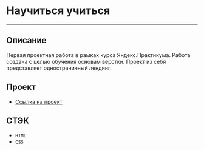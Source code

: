 # Научиться учиться

---

## Описание

Первая проектная работа в рамках курса Яндекс.Практикума. Работа создана с целью обучения основам верстки. Проект из себя представляет одностраничный лендинг.

## Проект

- [Ссылка на проект](https://dobrodeyigor.github.io/how-to-learn/)

## СТЭК

- `HTML`
- `CSS`
